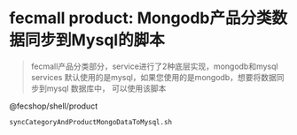 fecmall product: Mongodb产品分类数据同步到Mysql的脚本
==============

> fecmall产品分类部分，service进行了2种底层实现，mongodb和mysql services
默认使用的是mysql，如果您使用的是mongodb，想要将数据同步到mysql 数据库中，
可以使用该脚本

@fecshop/shell/product

```
syncCategoryAndProductMongoDataToMysql.sh
```






















